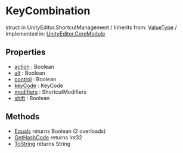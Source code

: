 # KeyCombination
struct in UnityEditor.ShortcutManagement
 / Inherits from: <a href="https://docs.unity3d.com/6000.0/Documentation/ScriptReference/ValueType.html" target="_blank">ValueType</a> / Implemented in: <a href="https://docs.unity3d.com/6000.0/Documentation/ScriptReference/UnityEditor.CoreModule.html" target="_blank">UnityEditor.CoreModule</a>
## Properties
- <a href="https://docs.unity3d.com/6000.0/Documentation/ScriptReference/KeyCombination-action.html" target="_blank">action</a> : Boolean
- <a href="https://docs.unity3d.com/6000.0/Documentation/ScriptReference/KeyCombination-alt.html" target="_blank">alt</a> : Boolean
- <a href="https://docs.unity3d.com/6000.0/Documentation/ScriptReference/KeyCombination-control.html" target="_blank">control</a> : Boolean
- <a href="https://docs.unity3d.com/6000.0/Documentation/ScriptReference/KeyCombination-keyCode.html" target="_blank">keyCode</a> : KeyCode
- <a href="https://docs.unity3d.com/6000.0/Documentation/ScriptReference/KeyCombination-modifiers.html" target="_blank">modifiers</a> : ShortcutModifiers
- <a href="https://docs.unity3d.com/6000.0/Documentation/ScriptReference/KeyCombination-shift.html" target="_blank">shift</a> : Boolean
## Methods
- <a href="https://docs.unity3d.com/6000.0/Documentation/ScriptReference/KeyCombination.Equals.html" target="_blank">Equals</a> returns Boolean (2 overloads)
- <a href="https://docs.unity3d.com/6000.0/Documentation/ScriptReference/KeyCombination.GetHashCode.html" target="_blank">GetHashCode</a> returns Int32
- <a href="https://docs.unity3d.com/6000.0/Documentation/ScriptReference/KeyCombination.ToString.html" target="_blank">ToString</a> returns String

